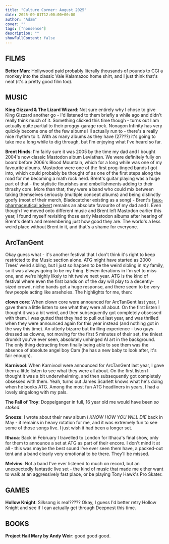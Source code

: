 ```yaml
---
title: "Culture Corner: August 2025"
date: 2025-09-01T12:00:00+00:00
author: "Adam"
cover: ""
tags: ["nonsense"]
description: ""
showFullContent: false
---
```


## FILMS
**Better Man**: Hollywood paid probably literally thousands of pounds to CGI a monkey into the classic Vale Kalamazoo home shirt, and I just think that's neat (it's a pretty good film too).

## MUSIC
**King Gizzard & The Lizard Wizard**: Not sure entirely why I chose to give King Gizzard another go - I'd listened to them briefly a while ago and didn't really think much of it. Something clicked this time though - turns out I am actually quite partial to their proggy-garage rock. Nonagon Infinity has very quickly become one of the few albums I'll actually run to - there's a really nice rhythm to it. With as many albums as they have (27???) it's going to take me a long while to dig through, but I'm enjoying what I've heard so far.

**Brent Hinds**: I'm fairly sure it was 2005 by the time my dad and I bought 2004's now classic Mastodon album Leviathan. We were definitely fully on board before 2006's Blood Mountain, which for a long while was one of my favourite albums. Mastodon were one of the first prog-tinged bands I got into, which could probably be thought of as one of the first steps along the road for me becoming a math rock nerd. Brent's guitar playing was a huge part of that - the stylistic flourishes and embellishments adding to their thrashy core. More than that, they were a band who could mix between taking themselves seriously (multiple concept albums) and being distinctly goofy (most of their merch, Bladecatcher existing as a song) - Brent's [faux-pharmaceutical advert](https://www.youtube.com/watch?v=6wy_mXuEsP0) remains an absolute favourite of my dad and I. Even though I've moved onto different music and Brent left Mastodon earlier this year, I found myself revisiting those early Mastodon albums after hearing of Brent's death and remembering just how good they are. The world's a less weird place without Brent in it, and that's a shame for everyone.

## ArcTanGent
Okay guess what - it's another festival that I don't think it's right to keep restricted to the Music section alone. ATG might have started as 2000 Trees' weird sibling, but I just so happen to be the weird sibling in _my_ family, so it was always going to be my thing. Eleven iterations in I'm yet to miss one, and we're highly likely to hit twelve next year. ATG is the kind of festival where even the first bands on of the day will play to a decently-sized crowd, niche bands get a huge response, and there seem to be very few people acting like arseholes. The highlights for me, then:

**clown core**: When clown core were announced for ArcTanGent last year, I gave them a little listen to see what they were all about. On the first listen I thought it was a bit weird, and then subsequently got completely obsessed with them. I was gutted that they had to pull out last year, and was thrilled when they were announced again for this year instead (and nothing got in the way this time). An utterly bizarre but thrilling experience - two guys dressed as clowns, not moving for the first 5 minutes of their set, the tiniest drumkit you've ever seen, absolutely unhinged AI art in the background. The only thing detracting from finally being able to see them was the absence of absolute angel boy Cam (he has a new baby to look after, it's fair enough). 

**Karnivool**: When Karnivool were announced for ArcTanGent last year, I gave them a little listen to see what they were all about. On the first listen I thought it was a bit underwhelming, and then subsequently got completely obsessed with them. Yeah, turns out James Scarlett knows what he's doing when he books ATG. Among the most fun ATG headliners in years, I had a lovely singalong with my pals.

**The Fall of Troy**: Doppelganger in full, 16 year old me would have been _so stoked_.

**Snooze**: I wrote about their new album _I KNOW HOW YOU WILL DIE_ back in May - it remains in heavy rotation for me, and it was extremely fun to see some of those songs live. I just wish it had been a longer set.

**Ithaca**: Back in February I travelled to London for Ithaca's final show, only for them to announce a set at ATG as part of their encore. I don't mind it at all - this was maybe the best sound I've ever seen them have, a packed-out tent and a band clearly very emotional to be there. They'll be missed.

**Melvins**: Not a band I've ever listened to much on record, but an unexpectedly fantastic live set - the kind of music that made me either want to walk at an aggressively fast place, or be playing Tony Hawk's Pro Skater.

## GAMES
**Hollow Knight**: Silksong is real????? Okay, I guess I'd better retry Hollow Knight and see if I can actually get through Deepnest this time.

## BOOKS
**Project Hail Mary by Andy Weir**: good good good.

